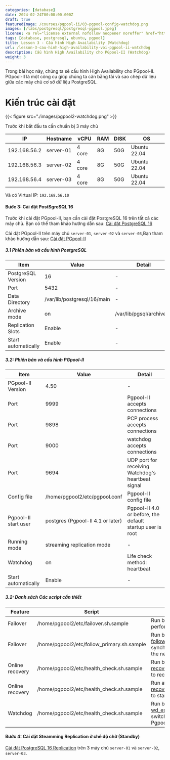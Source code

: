 ```yaml
---
categories: [database]
date: 2024-02-24T00:00:00.000Z
draft: true
featuredImage: /courses/pgpool-ii/03-pgpool-config-watchdog.png
images: [/labs/postgresql/postgresql-pgpool.jpeg]
license: <a rel="license external nofollow noopener noreffer" href="https://creativecommons.org/licenses/by-nc/4.0/" target="_blank">CC BY-NC 4.0</a>
tags: [database, postgresql, ubuntu, pgpool]
title: Lesson 3 - Cấu hình High Availability (Watchdog)
url: /lesson-3-cau-hinh-high-availability-voi-pgpool-ii-watchdog
description: Cấu hình High Availability cho PGpool-II (Watchdog)
weight: 3
---
```


Trong bài học này, chúng ta sẽ cấu hình High Availability cho PGpool-II. PGpool-II là một công cụ giúp chúng ta cân bằng tải và sao chép dữ liệu giữa các máy chủ cơ sở dữ liệu PostgreSQL.

# Kiến trúc cài đặt

{{< figure src="./images/pgpool2-watchdog.png" >}}

Trước khi bắt đầu ta cần chuẩn bị 3 máy chủ

| IP           | Hostname  | vCPU   | RAM | DISK | OS           |
| ------------ | --------- | ------ | --- | ---- | ------------ |
| 192.168.56.2 | server-01 | 4 core | 8G  | 50G  | Ubuntu 22.04 |
| 192.168.56.3 | server-02 | 4 core | 8G  | 50G  | Ubuntu 22.04 |
| 192.168.56.4 | server-03 | 4 core | 8G  | 50G  | Ubuntu 22.04 |

Và có Virtual IP: `192.168.56.10`

#### Bước 3: Cài đặt PostSgreSQL 16

Trước khi cài đặt PGpool-II, bạn cần cài đặt PostgreSQL 16 trên tất cả các máy chủ. Bạn có thể tham khảo hướng dẫn sau: [Cài đặt PostgreSQL 16](/labs/postgresql/16/install-ubuntu-22.04)

Cài dặt PGpool-II trên máy chủ `server-01`, `server-02` và `server-03`,Bạn tham khảo hướng dẫn sau: [Cài đặt PGpool-II](/lesson-1-cai-dat-pgpool-ii-tren-ubuntu-22-04)

##### 3.1 Phiên bản và cấu hình PostgreSQL

| Item                | Value                       | Detail                    |
| ------------------- | --------------------------- | ------------------------- |
| PostgreSQL Version  | 16                          | -                         |
| Port                | 5432                        | -                         |
| Data Directory      | /var/lib/postgresql/16/main | -                         |
| Archive mode        | on                          | /var/lib/pgsql/archivedir |
| Replication Slots   | Enable                      | -                         |
| Start automatically | Enable                      | -                         |

##### 3.2: Phiên bản và cấu hình PGpool-II

| Item                 | Value                             | Detail                                                    |
| -------------------- | --------------------------------- | --------------------------------------------------------- |
| PGpool-II Version    | 4.50                              | -                                                         |
| Port                 | 9999                              | Pgpool-II accepts connections                             |
| Port                 | 9898                              | PCP process accepts connections                           |
| Port                 | 9000                              | watchdog accepts connections                              |
| Port                 | 9694                              | UDP port for receiving Watchdog's heartbeat signal        |
| Config file          | /home/pgpool2/etc/pgpool.conf     | Pgpool-II config file                                     |
| Pgpool-II start user | postgres (Pgpool-II 4.1 or later) | Pgpool-II 4.0 or before, the default startup user is root |
| Running mode         | streaming replication mode        | -                                                         |
| Watchdog             | on                                | Life check method: heartbeat                              |
| Start automatically  | Enable                            | -                                                         |

##### 3.2: Danh sách Các script cần thiết

| Feature         | Script                                     | Detail                                                                                                                                                                                          |
| --------------- | ------------------------------------------ | ----------------------------------------------------------------------------------------------------------------------------------------------------------------------------------------------- |
| Failover        | /home/pgpool2/etc/failover.sh.sample       | Run by [failover_command](https://www.pgpool.net/docs/42/en/html/runtime-config-failover.html#GUC-FAILOVER-COMMAND)  to perform failover                                                        |
| Failover        | /home/pgpool2/etc/follow_primary.sh.sample | Run by [follow_primary_command](https://www.pgpool.net/docs/42/en/html/runtime-config-failover.html#GUC-FOLLOW-PRIMARY-COMMAND) to synchronize the Standby with the new Primary after failover. |
| Online recovery | /home/pgpool2/etc/health_check.sh.sample   | Run by [recovery_1st_stage_command](https://www.pgpool.net/docs/42/en/html/runtime-online-recovery.html#GUC-RECOVERY-1ST-STAGE-COMMAND) to recovery a Standby node                              |
| Online recovery | /home/pgpool2/etc/health_check.sh.sample   | Run after [recovery_1st_stage_command](https://www.pgpool.net/docs/42/en/html/runtime-online-recovery.html#GUC-RECOVERY-1ST-STAGE-COMMAND) to start the Standby node                            |
| Watchdog        | /home/pgpool2/etc/health_check.sh.sample   | Run by [wd_escalation_command](https://www.pgpool.net/docs/42/en/html/runtime-watchdog-config.html#GUC-WD-ESCALATION-COMMAND) to switch the Active/Standby Pgpool-II safely                     |

#### Bước 4: Cài đặt Steamming Replication ở chế độ chờ (Standby)

[Cài đặt PostgreSQL 16 Replication](/thiet-lap-postgresql-replication-huong-chi-tiet-tung-buoc) trên 3 máy chủ `server-01` và `server-02`, `server-03`.
